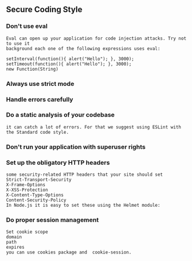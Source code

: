 ## Secure Coding Style

### Don't use eval
    Eval can open up your application for code injection attacks. Try not to use it
    background each one of the following expressions uses eval:

    setInterval(function(){ alert("Hello"); }, 3000);
    setTimeout(function(){ alert("Hello"); }, 3000);
    new Function(String)

 ### Always use strict mode

 ### Handle errors carefully

 ### Do a static analysis of your codebase
    it can catch a lot of errors. For that we suggest using ESLint with the Standard code style.

### Don't run your application with superuser rights

### Set up the obligatory HTTP headers
    some security-related HTTP headers that your site should set
    Strict-Transport-Security 
    X-Frame-Options
    X-XSS-Protection
    X-Content-Type-Options
    Content-Security-Policy
    In Node.js it is easy to set these using the Helmet module:

### Do proper session management

    Set cookie scope
    domain 
    path 
    expires 
    you can use cookies package and  cookie-session.
